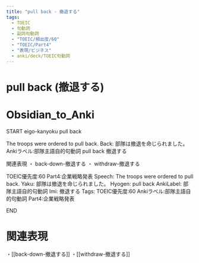 ```yaml
---
title: "pull back - 撤退する"
tags:
  - TOEIC
  - 句動詞
  - 副詞句動詞
  - "TOEIC/頻出度/60"
  - "TOEIC/Part4"
  - "表現/ビジネス"
  - anki/deck/TOEIC句動詞
---
```


# pull back (撤退する)

# Obsidian_to_Anki
START
eigo-kanyoku
pull back

The troops were ordered to pull back.
Back:
部隊は撤退を命じられました。
Ankiラベル:部隊主語自的句動詞
pull back
撤退する

関連表現
・ back-down-撤退する
・ withdraw-撤退する

TOEIC優先度:60
Part4:企業戦略発表
Speech: The troops were ordered to pull back.
Yaku: 部隊は撤退を命じられました。
Hyogen: pull back
AnkiLabel: 部隊主語自的句動詞
Imi: 撤退する
Tags: TOEIC優先度:60 Ankiラベル:部隊主語自的句動詞 Part4:企業戦略発表
<!--ID: 1751386382073-->
END

# 関連表現
・[[back-down-撤退する]]
・[[withdraw-撤退する]]
